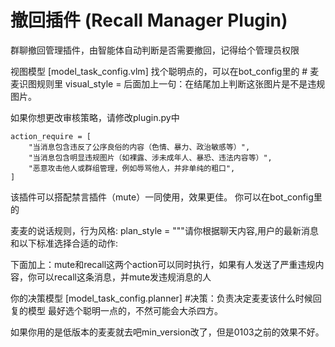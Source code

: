 # 撤回插件 (Recall Manager Plugin)

群聊撤回管理插件，由智能体自动判断是否需要撤回，记得给个管理员权限

视图模型 [model_task_config.vlm] 找个聪明点的，可以在bot_config里的 # 麦麦识图规则里 visual_style = 后面加上一句：在结尾加上判断这张图片是不是违规图片。

如果你想更改审核策略，请修改plugin.py中

    action_require = [
        "当消息包含违反了公序良俗的内容（色情、暴力、政治敏感等）",
        "当消息包含明显违规图片（如裸露、涉未成年人、暴恐、违法内容等）",
        "恶意攻击他人或群组管理，例如辱骂他人，并非单纯的粗口",
    ]

该插件可以搭配禁言插件（mute）一同使用，效果更佳。
你可以在bot_config里的

麦麦的说话规则，行为风格:
plan_style = """请你根据聊天内容,用户的最新消息和以下标准选择合适的动作:

下面加上：mute和recall这两个action可以同时执行，如果有人发送了严重违规内容，你可以recall这条消息，并mute发违规消息的人

你的决策模型 [model_task_config.planner] #决策：负责决定麦麦该什么时候回复的模型 最好选个聪明一点的，不然可能会大杀四方。

如果你用的是低版本的麦麦就去吧min_version改了，但是0103之前的效果不好。

